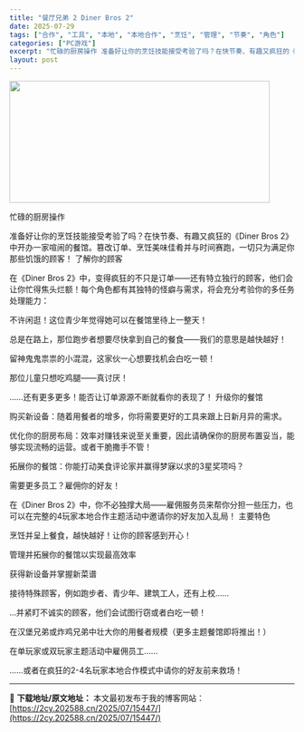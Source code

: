 ```yaml
---
title: "餐厅兄弟 2 Diner Bros 2"
date: 2025-07-29
tags: ["合作", "工具", "本地", "本地合作", "烹饪", "管理", "节奏", "角色"]
categories: ["PC游戏"]
excerpt: "忙碌的厨房操作 准备好让你的烹饪技能接受考验了吗？在快节奏、有趣又疯狂的《Diner Bros 2》中开办一家喧闹的餐馆。篡改订单、烹饪美味佳肴并与时间赛跑，一切只为满足你那些饥饿的顾客！ 了解你的顾客 在《Diner Bros 2》中，变得疯狂的不只是订单——还有特立独行的顾客，他们会让你忙得焦头&hellip;"
layout: post
---
```


<img class="aligncenter size-full wp-image-15425" src="https://2cy.202588.cn/wp-content/uploads/2025/07/2025072911374411.webp" alt="" width="460" height="215" />

忙碌的厨房操作

准备好让你的烹饪技能接受考验了吗？在快节奏、有趣又疯狂的《Diner Bros 2》中开办一家喧闹的餐馆。篡改订单、烹饪美味佳肴并与时间赛跑，一切只为满足你那些饥饿的顾客！
了解你的顾客

在《Diner Bros 2》中，变得疯狂的不只是订单——还有特立独行的顾客，他们会让你忙得焦头烂额！每个角色都有其独特的怪癖与需求，将会充分考验你的多任务处理能力：

不许闲逛！这位青少年觉得她可以在餐馆里待上一整天！

总是在路上，那位跑步者想要尽快拿到自己的餐食——我们的意思是越快越好！

留神鬼鬼祟祟的小混混，这家伙一心想要找机会白吃一顿！

那位儿童只想吃鸡腿——真讨厌！

……还有更多更多！能否让订单源源不断就看你的表现了！
升级你的餐馆

购买新设备：随着用餐者的增多，你将需要更好的工具来跟上日新月异的需求。

优化你的厨房布局：效率对赚钱来说至关重要，因此请确保你的厨房布置妥当，能够实现流畅的运营。或者干脆撒手不管！

拓展你的餐馆：你能打动美食评论家并赢得梦寐以求的3星奖项吗？

需要更多员工？雇佣你的好友！

在《Diner Bros 2》中，你不必独撑大局——雇佣服务员来帮你分担一些压力，也可以在完整的4玩家本地合作主题活动中邀请你的好友加入乱局！
主要特色

烹饪并呈上餐食，越快越好！让你的顾客感到开心！

管理并拓展你的餐馆以实现最高效率

获得新设备并掌握新菜谱

接待特殊顾客，例如跑步者、青少年、建筑工人，还有上校……

...并紧盯不诚实的顾客，他们会试图行窃或者白吃一顿！

在汉堡兄弟或炸鸡兄弟中壮大你的用餐者规模（更多主题餐馆即将推出！）

在单玩家或双玩家主题活动中雇佣员工……

……或者在疯狂的2-4名玩家本地合作模式中请你的好友前来救场！

---
📖 **下载地址/原文地址：** 本文最初发布于我的博客网站：[https://2cy.202588.cn/2025/07/15447/](https://2cy.202588.cn/2025/07/15447/)
